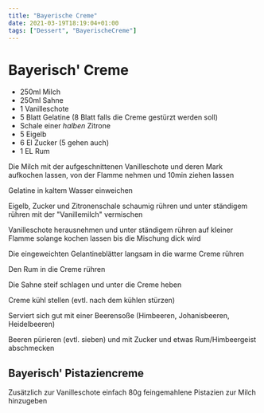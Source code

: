 ```yaml
---
title: "Bayerische Creme"
date: 2021-03-19T18:19:04+01:00
tags: ["Dessert", "BayerischeCreme"]
---
```


Bayerisch' Creme
============

- 250ml Milch
- 250ml Sahne
- 1 Vanilleschote
- 5 Blatt Gelatine (8 Blatt falls die Creme gestürzt werden soll)
- Schale einer *halben* Zitrone
- 5 Eigelb
- 6 El Zucker (5 gehen auch)
- 1 EL Rum

Die Milch mit der aufgeschnittenen Vanilleschote und deren Mark aufkochen lassen, von der Flamme nehmen und 10min ziehen lassen

Gelatine in kaltem Wasser einweichen

Eigelb, Zucker und Zitronenschale schaumig rühren und unter ständigem rühren mit der "Vanillemilch" vermischen

Vanilleschote herausnehmen und unter ständigem rühren auf kleiner Flamme solange kochen lassen bis die Mischung dick wird

Die eingeweichten Gelantineblätter langsam in die warme Creme rühren

Den Rum in die Creme rühren

Die Sahne steif schlagen und unter die Creme heben

Creme kühl stellen (evtl. nach dem kühlen stürzen)

Serviert sich gut mit einer Beerensoße (Himbeeren, Johanisbeeren, Heidelbeeren) 

Beeren pürieren (evtl. sieben) und mit Zucker und etwas Rum/Himbeergeist abschmecken


Bayerisch' Pistaziencreme
------------

Zusätzlich zur Vanilleschote einfach 80g feingemahlene Pistazien zur Milch hinzugeben

